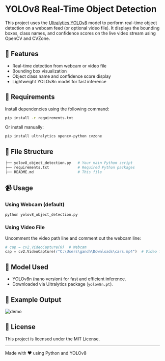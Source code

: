 # YOLOv8 Real-Time Object Detection

This project uses the [Ultralytics YOLOv8](https://github.com/ultralytics/ultralytics) model to perform real-time object detection on a webcam feed (or optional video file). It displays the bounding boxes, class names, and confidence scores on the live video stream using OpenCV and CVZone.

## 📸 Features

- Real-time detection from webcam or video file
- Bounding box visualization
- Object class name and confidence score display
- Lightweight YOLOv8n model for fast inference

## 🚀 Requirements

Install dependencies using the following command:

```bash
pip install -r requirements.txt
```

Or install manually:

```bash
pip install ultralytics opencv-python cvzone
```

## 📂 File Structure

```bash
├── yolov8_object_detection.py   # Your main Python script
├── requirements.txt             # Required Python packages
├── README.md                    # This file
```

## 📹 Usage

### Using Webcam (default)

```bash
python yolov8_object_detection.py
```

### Using Video File

Uncomment the video path line and comment out the webcam line:

```python
# cap = cv2.VideoCapture(0)  # Webcam
cap = cv2.VideoCapture(r"C:\Users\gandh\Downloads\cars.mp4")  # Video file
```

## 🧠 Model Used

- YOLOv8n (nano version) for fast and efficient inference.
- Downloaded via Ultralytics package (`yolov8n.pt`).

## 📸 Example Output

![demo](https://github.com/ultralytics/assets/raw/main/yolov8/v8.gif)

## 📜 License

This project is licensed under the MIT License.

---

Made with ❤️ using Python and YOLOv8
